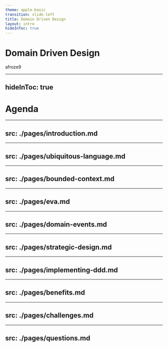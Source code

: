 ```yaml
---
theme: apple-basic
transition: slide-left
title: Domain Driven Design
layout: intro
hideInToc: true
---
```


# Domain Driven Design

<div class="abs-br m-6">
  <span class="font-700">
    afroze9
  </span>
  <a href="https://github.com/afroze9/presentations" target="_blank" alt="GitHub"
    class="text-xl slidev-icon-btn opacity-50 !border-none !hover:text-white">
    <carbon-logo-github />
  </a>
</div>

---
hideInToc: true
---

# Agenda
<Toc />

---
src: ./pages/introduction.md
---

---
src: ./pages/ubiquitous-language.md
---

---
src: ./pages/bounded-context.md
---

---
src: ./pages/eva.md
---

---
src: ./pages/domain-events.md
---

---
src: ./pages/strategic-design.md
---

---
src: ./pages/implementing-ddd.md
---

---
src: ./pages/benefits.md
---

---
src: ./pages/challenges.md
---

---
src: ./pages/questions.md
---
